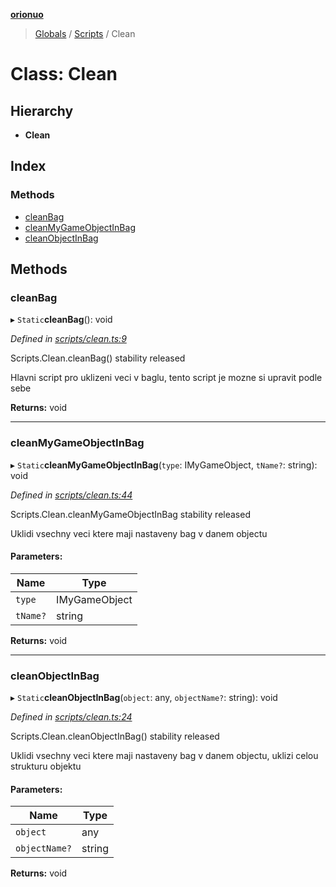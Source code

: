 **[orionuo](../README.md)**

> [Globals](../globals.md) / [Scripts](../modules/scripts.md) / Clean

# Class: Clean

## Hierarchy

* **Clean**

## Index

### Methods

* [cleanBag](scripts.clean.md#cleanbag)
* [cleanMyGameObjectInBag](scripts.clean.md#cleanmygameobjectinbag)
* [cleanObjectInBag](scripts.clean.md#cleanobjectinbag)

## Methods

### cleanBag

▸ `Static`**cleanBag**(): void

*Defined in [scripts/clean.ts:9](https://github.com/msviha/orionuo/blob/9e2b913/src/scripts/clean.ts#L9)*

Scripts.Clean.cleanBag()
stability released

Hlavni script pro uklizeni veci v baglu, tento script je mozne si upravit podle sebe

**Returns:** void

___

### cleanMyGameObjectInBag

▸ `Static`**cleanMyGameObjectInBag**(`type`: IMyGameObject, `tName?`: string): void

*Defined in [scripts/clean.ts:44](https://github.com/msviha/orionuo/blob/9e2b913/src/scripts/clean.ts#L44)*

Scripts.Clean.cleanMyGameObjectInBag
stability released

Uklidi vsechny veci ktere maji nastaveny bag v danem objectu

#### Parameters:

Name | Type |
------ | ------ |
`type` | IMyGameObject |
`tName?` | string |

**Returns:** void

___

### cleanObjectInBag

▸ `Static`**cleanObjectInBag**(`object`: any, `objectName?`: string): void

*Defined in [scripts/clean.ts:24](https://github.com/msviha/orionuo/blob/9e2b913/src/scripts/clean.ts#L24)*

Scripts.Clean.cleanObjectInBag()
stability released

Uklidi vsechny veci ktere maji nastaveny bag v danem objectu, uklizi celou strukturu objektu

#### Parameters:

Name | Type |
------ | ------ |
`object` | any |
`objectName?` | string |

**Returns:** void

